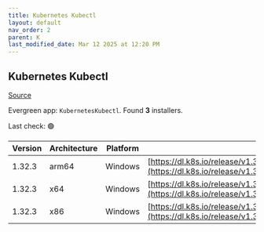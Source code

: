 ```yaml
---
title: Kubernetes Kubectl
layout: default
nav_order: 2
parent: K
last_modified_date: Mar 12 2025 at 12:20 PM
---
```


## Kubernetes Kubectl

[Source](https://kubernetes.io/)

Evergreen app: `KubernetesKubectl`. Found **3** installers.

Last check: 🟢

| Version | Architecture | Platform | URI                                                                                                                                |
| ------- | ------------ | -------- | ---------------------------------------------------------------------------------------------------------------------------------- |
| 1.32.3  | arm64        | Windows  | [https://dl.k8s.io/release/v1.32.3/bin/windows/arm64/kubectl.exe](https://dl.k8s.io/release/v1.32.3/bin/windows/arm64/kubectl.exe) |
| 1.32.3  | x64          | Windows  | [https://dl.k8s.io/release/v1.32.3/bin/windows/amd64/kubectl.exe](https://dl.k8s.io/release/v1.32.3/bin/windows/amd64/kubectl.exe) |
| 1.32.3  | x86          | Windows  | [https://dl.k8s.io/release/v1.32.3/bin/windows/386/kubectl.exe](https://dl.k8s.io/release/v1.32.3/bin/windows/386/kubectl.exe)     |
